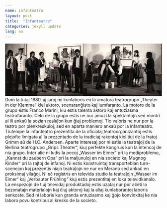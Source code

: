 ```yaml
---
name: infanteatro
layout: post
title:  "Infanteatro"
categories: jekyll update
lang: eo
---
```

![Scenoj el la teatraĵo "Mugnog Kinder"](../../bildoj/mugnogkinder.png)
Dum la tutaj 1980-aj jaroj mi kunlaboris en la amatora teatrogrupo „Theater in der Klemme“ kiel aktoro, scenaranĝisto kaj lumfaranto. La motoro de la grupo estis Franco Marini, kiu estis talenta aktoro kaj entuziasma teatrofaranto. Celo de la grupo estis ne nur amuzi la spektantojn sed montri al ili ankaŭ la sozian realaĵon kun ĝiaj problemoj. Tio valoris ne nur por la teatro por plenkreskuloj, sed en aparta maniero ankaŭ por la infanteatro. Tiutempe la infanteatro prezentita de la oficialaj teatroorganizantoj estis plejofte limigata al la prezentado de la tradiciaj rakontoj kiel tiuj de la fratoj Grimm aŭ de H.C. Andersen. 
Aparte interesaj por ni estis la teatraĵoj de la Berlina teatrogrupo „Grips Theater“, kiuj perfekte kongruis kun la intencoj de nia grupo. Inter alie ni ludis la pecoj „Wasser im Eimer“ pri la mediproblemo, „Kannst du zaubern Opa“ pri la maljunuloj en nia societo kaj Mugnog Kinder“ pri la rajtoj de infanoj. Ni estis konstruintaj transporteblan turn-scenejon kaj prezentis niajn teatraĵojn ne nur en Merano sed ankaŭ en proksimaj vilaĝoj. Ni eĉ registris en televida studio la teatraĵojn „Wasser im Eimer“ kaj „Verbauter Frühling“ kiuj estis prezentitaj en loka televidkanalo.
La enspezojn de tiuj televidaj produktadoj estis uzataj nur por aĉeti la bezonatajn materialojn kaj ĉiuj aktoroj kaj la aliaj kunlaborantoj laboris senkoste. Sed ni laboris kun granda entuziasmo kaj ĝojo konvinkitaj ke nia laboro povu kontribui al kresko de la societo.
